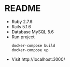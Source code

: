 # README

* Ruby 2.7.6
* Rails 5.1.6
* Database MySQL 5.6
* Run project
    ```bash
    docker-compose build
    docker-compose up
    ```
* Visit http://localhost:3000/

